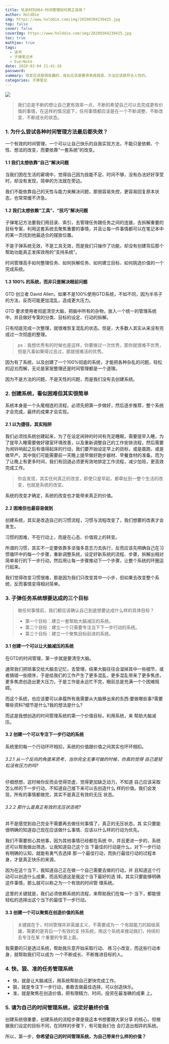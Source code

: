 ```yaml
---
title: 吼呆时刻064-时间管理如何真正高效？
author: HoldDie
img: https://www.holddie.com/img/20200304230425.jpg
top: false
cover: false
coverImg: https://www.holddie.com/img/20200304230425.jpg
toc: true
mathjax: true
tags:
  - 读书
  - 子弹笔记术
  - EverNote
date: 2020-03-04 21:41:18
password:
summary: 改变应该是很有趣的，成长应该是要带来成就感，方法应该是符合人性的。
categories: 子弹笔记
---
```




![](https://www.holddie.com/img/20200304230425.jpg)



> 我们总是不断的想让自己更有效率一点，不断的希望自己可以去完成更有价值的事情，在这样的情况底下，任何事情都应该是在一个不断调整、不断改变、不断成长的状态。



### 1. 为什么尝试各种时间管理方法最后都失效？



一个有效的时间管理，一个可以让自己快乐的自我实现方法，不能只是依赖、个性、想法的改变，而要依靠“一套系统”的改变。



#### 1.1 我们太想依靠“自己”解决问题

当我们困在生活的窘境中，觉得自己因为技能不足、时间不够，没有办法好好享受时，却没有发现，简单的方法就在旁边。



我们不能依靠自己的天性与能力来解决问题，那很容易失控，更容易回复原本状态，也常常缓不济急。



#### 1.2 我们太想依赖“工具”、“技巧”解决问题



子弹笔记方法要我们用目录、索引，去管理任务跟任务之间的连接，去拆解重要的目标专案，利用这套系统去聚焦重要的事情，并且让每一件事情都可以在笔记本中的某一页找到他最适合的摆放位置。



不是子弹系统无效，不是工具无效，而是我们只操作了功能，却没有创建背后那个帮助功能真正发挥效用的“支持系统”。



时间管理高手如何整理任务、如何拆解任务、如何建立目标、如何挑选价值的一个完成系统。



#### 1.3 100% 的系统，而非只是解决眼前问题

GTD 创立者 David Allen，如果不是100%使用GTD系统，不如不同，因为半吊子的方法，反而可能更加混乱，造成更大压力。



GTD 要求使用者彻底清空大脑，把脑中所有的杂物，放入一个统一的管理系统中，并且做好专案的分类、目标的设定、行动的拆解。



只有彻底完成一次整理，就很难恢复混乱的状态。但是，大多数人其实从来没有完成过一次彻底的整理。

> ps：我想优秀有的时候也是这样，你要做过一次优秀，那你就很难不优秀，但是凡事如果得过且过，那就很难活的优秀。



因为有了系统，以及创建了一个100%彻底的系统，才能把各种杂乱的问题，轻松的迎刃而解，无论是家居整理还是时间管理都是一个道理。



因为不是方法的问题，不是天性的问题，而是我们没有去创建系统。



### 2. 创建系统，看似困难但其实很简单



系统本身是一个头尾相连的流程，必须先把第一步做好，然后逐步推荐，整个系统才会完成，最终的成果才会实现。



#### 2.1 以为捷径，其实陷阱



我们必须找系统创建起来，为了在设定闹钟的时间有充足睡眠，需要提早入睡，为了提早入睡需要做好寝室环境改善，以及重新调整自己的工作安排流程，然后需要为闹铃响起之后有值得起床的行动，我们要开始设定早上的目标，或是晨跑，或是做早产。其中我们可能需要前一天晚上提早做好跑步器材、早餐食材的准备。而为了让晚上有更多时间，我们有回道必须更有效地排定工作流程，减少加班，更高效完成工作。



> 你会发现，其实任何真正的改变，即使只是早起，都牵扯到一整个生活的改变，也就是系统的改变。



系统的改变才确定，系统的改变也才能带来真正的价值。



#### 2.2 困难但也最容易做到

创建系统，其实是改造自己的习惯流程，习惯与流程改变了，我们想要的改表才会发生。



习惯的困难，不在行动上，而是在心态、价值观上的转变。



所谓的习惯，其实不一定要依靠多坚强多意志力去执行，反而应该先明确自己在习惯循环中的每一个步骤，重新调整系统，设定好新系统的流程、步骤，拆解出相对简单易行的下一步行动，然后用让每一步骤推动下一个步骤，让整个系统的环圈运行起来。



我们觉得改变习惯很难，那是因为我们只改变其中一小步，但如果去改变整个系统，反而事情变得相对简单。



### 3. 子弹任务系统想要达成的三个目标

> 做任何事情前，我们都应该确认自己到底想要达成什么样的具体目标？
>
> - 第一个目标：建立一套帮助大脑减压的系统。
> - 第二个目标：建立一个只需要专注当下下一步行动的系统。
> - 第三个目标：建立一个聚焦目标前进的系统。



#### 3.1 创建一个可以让大脑减压的系统



在GTD的时间管理，第一步就是要清空大脑。



通常我们把琐事交给大脑去记忆，去管理，结果大脑往往会溜掉其中一些细节，或者搞错一些顺序，于是给我们的工作产生了更多混乱，更多混乱带来了更多焦虑，更多焦虑创造出更大压力，于是工作是永远忙不完，眼前总是充满一个个困难阻碍。



而这个系统，也应该要可以承载所有我需要从大脑移出来的东西:要做哪些事?需要哪些资料?细节是什么?我的想法是什么?



而这是我想创造的时间管理系统的第一个价值目标，利用系统，来 帮助大脑减压。



#### 3.2 创建一个可以专注下一步行动的系统



系统里的每一个行动环环相扣，系统的价值跟价值之间其实也环环相扣。



###### 3.2.1 从一个反向的角度来思考，当你完全无事可做的时候，你真的觉得 自己是轻松没有压力的吗?

仔细想想，这时候你反而会觉得空虚，觉得更加缺乏动力，不知道 自己应该采取怎么样的下一步行动，不知道自己接下来可以去创造什么 样的价值。我们会发现，所有的事情都做完，其实不是真正有效的无压 状态。



###### 3.2.2 那什么是真正有效的无压状态呢?

并不是感觉到自己完全不需要再去做任何事情了，真正的无压状态，其 实只要能很明确的知道自己现在应该做什么事情、应该以什么样的行动为优先。



我们不需要担心其他事，因为其他事情已经都在系统 中，并且更进一步的，系统还可以帮我做出筛选，让我知道自己这个当 下最佳的行动是什么。对下一步行动有明确的认知，就能有勇气去选择 那一个最佳行动，而执行最佳行动的过程本身，才是真正快乐的来源。



因为在这个当下，我知道自己正在做一个自己需要去做的行动，并 且知道这个行动可以创造什么成果，而且知道这是我这个当下最好的选 择。其实只要能够明确这件事情，那么就可以称之为一个有效的时间管 理系统。



这里的关键就是，我们必须依赖系统的流程，来帮助我们在每一个 当下，都能很轻松的选择出这个当下的最佳下一步行动。



#### 3.3 创建一个可以聚焦在创造价值的系统



> 关键就在于，时间管理并非英雄主义，不需要成为一 个有超能力的超级英雄，需要的是背后一个有效的支 持系统，用这个系统来推动我们，持续的去专注在某 个重要的专案上面。



我需要的只是透过系统，帮助我乐意开始采取行动、 练习小改变，而这些行动本身，就帮助我们可以成为 一个不断成⻓、不断推进目标的人。



### 4. 快、狠、准的任务管理系统

- 快，就是让大脑减压，用系统帮助自己更快完成工作。
- 狠，就是专注下一步行动，勇敢去做最佳选择，可以创造快乐。
- 准，就是聚焦在创造价值，把有限精力、时间，投资在最准确的成果 上。



### 5. 请为自己的时间管理系统，设定好最终价值



创建系统很重要，创建系统的流程步骤是我这本书想要跟大家分享 的核心，但根据我们设定的目标不同，在同样的步骤下，有可能我们也 会打造出相异的系统。



所以，第一步，**你希望自己的时间管理系统，为自己带来什么样的价值？**

